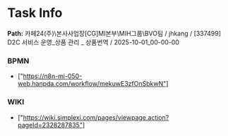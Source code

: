 # Task Info

**Path:** 카페24(주)\본사사업장\[CG]MI본부\MIH그룹\BVO팀 / jhkang / [337499] D2C 서비스 운영_상품 관리 _ 상품번역 / 2025-10-01_00-00-00

### BPMN
- ["https://n8n-mi-050-web.hanpda.com/workflow/mekuwE3zfOnSbkwN"]

### WIKI
- ["https://wiki.simplexi.com/pages/viewpage.action?pageId=2328287835"]

